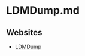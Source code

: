 # LDMDump.md

## Websites

* [LDMDump](https://learn.microsoft.com/en-us/sysinternals/downloads/ldmdump)
